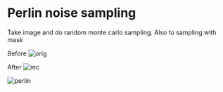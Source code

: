 # Perlin noise sampling

Take image and do random monte carlo sampling. Also to sampling with mask

Before
![orig](image.jpg)

After
![mc](monte-carlo-30image.jpg)

![perlin](perlin-noise-0.001000image.jpg)
